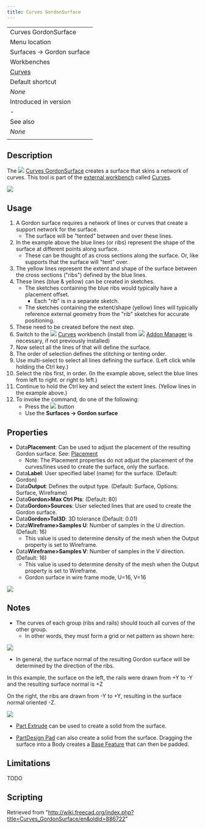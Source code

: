 ```yaml
---
title: Curves GordonSurface
---
```


|                                                |
| ---------------------------------------------- |
| Curves GordonSurface                           |
| Menu location                                  |
| Surfaces → Gordon surface                      |
| Workbenches                                    |
| [Curves](/Curves_Workbench "Curves Workbench") |
| Default shortcut                               |
| _None_                                         |
| Introduced in version                          |
| -                                              |
| See also                                       |
| _None_                                         |
|                                                |

## Description

The ![](/images/Curves_GordonSurface.svg) [Curves GordonSurface](/Curves_GordonSurface "Curves GordonSurface") creates a surface that skins a network of curves. This tool is part of the [external workbench](/External_workbenches "External workbenches") called [Curves](/Curves_Workbench "Curves Workbench").

![](/images/GordonSurf-1.png)

## Usage

1. A Gordon surface requires a network of lines or curves that create a support network for the surface.
   - The surface will be "tented" between and over these lines.
2. In the example above the blue lines (or ribs) represent the shape of the surface at different points along surface.
   - These can be thought of as cross sections along the surface. Or, like supports that the surface will "tent" over.
3. The yellow lines represent the extent and shape of the surface between the cross sections ("ribs") defined by the blue lines.
4. These lines (blue & yellow) can be created in sketches.
   - The sketches containing the blue ribs would typically have a placement offset.
     - Each "rib" is in a separate sketch.
   - The sketches containing the extent/shape (yellow) lines will typically reference external geometry from the "rib" sketches for accurate positioning.
5. These need to be created before the next step.
6. Switch to the ![](/images/Curves_workbench_icon.svg) [Curves](/Curves_Workbench "Curves Workbench") workbench (install from ![](/images/Std_AddonMgr.svg) [Addon Manager](/Std_AddonMgr "Std AddonMgr") is necessary, if not previously installed)
7. Now select all the lines of that will define the surface.
8. The order of selection defines the stitching or tenting order.
9. Use multi-select to select all lines defining the surface. (Left click while holding the Ctrl key.)
10. Select the ribs first, in order. (In the example above, select the blue lines from left to right. or right to left.)
11. Continue to hold the Ctrl key and select the extent lines. (Yellow lines in the example above.)
12. To invoke the command, do one of the following:
    - Press the ![](/images/Curves_GordonSurface.svg) button
    - Use the **Surfaces → Gordon surface**

## Properties

- Data**Placement**: Can be used to adjust the placement of the resulting Gordon surface. See: [Placement](/Placement "Placement")
  - Note: The Placement properties do not adjust the placement of the curves/lines used to create the surface, only the surface.
- Data**Label**: User specified label (name) for the surface. (Default: Gordon)
- Data**Output**: Defines the output type. (Default: Surface, Options: Surface, Wireframe)
- Data**Gordon>Max Ctrl Pts**: (Default: 80)
- Data**Gordon>Sources**: User selected lines that are used to create the Gordon surface.
- Data**Gordon>Tol3D**: 3D tolerance (Default: 0.01)
- Data**Wireframe>Samples U**: Number of samples in the U direction. (Default: 16)
  - This value is used to determine density of the mesh when the Output property is set to Wireframe.
- Data**Wireframe>Samples V**: Number of samples in the V direction. (Default: 16)
  - This value is used to determine density of the mesh when the Output property is set to Wireframe.
  - Gordon surface in wire frame mode, U=16, V=16

![](/images/GordonSurf-wireframe.png)

## Notes

- The curves of each group (ribs and rails) should touch all curves of the other group.
  - In other words, they must form a grid or net pattern as shown here:

![](/images/Grid.png)

- In general, the surface normal of the resulting Gordon surface will be determined by the direction of the ribs.

In this example, the surface on the left, the rails were drawn from +Y to -Y and the resulting surface normal is +Z

On the right, the ribs are drawn from -Y to +Y, resulting in the surface normal oriented -Z.

![](/images/Normals_shown.png)

- [Part Extrude](/Part_Extrude "Part Extrude") can be used to create a solid from the surface.

- [PartDesign Pad](/PartDesign_Pad "PartDesign Pad") can also create a solid from the surface. Dragging the surface into a Body creates a [Base Feature](/PartDesign_Body#Base_Feature "PartDesign Body") that can then be padded.

## Limitations

TODO

## Scripting

Retrieved from "<http://wiki.freecad.org/index.php?title=Curves_GordonSurface/en&oldid=886722>"
